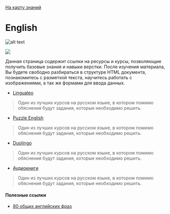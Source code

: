 <a href="https://github.com/js-machine/dashboard/blob/master/knowledge-map/MAP.md#start">На карту знаний</a>

# English

![alt text](https://upload.wikimedia.org/wikipedia/commons/thumb/a/ae/Flag_of_the_United_Kingdom.svg/400px-Flag_of_the_United_Kingdom.svg.png)

![](./images/roadmap-basic.png)

Данная страница содержит ссылки на ресурсы и курсы, позволяющие получить базовые знания и навыки верстки. После изучения материала, Вы будете свободно разбираться в структуре HTML документа, познакомитесь с разметкой текста, научитесь работать с изображениями, а так же формами для ввода данных.


* [Lingualeo](https://lingualeo.com/)

> Один из лучших курсов на русском языке, в котором помимо обяснения будут задания, которые необходимо решить.

* [Puzzle English](https://puzzle-english.com)

> Один из лучших курсов на русском языке, в котором помимо обяснения будут задания, которые необходимо решить.

* [Duolingo](https://www.duolingo.com/)

> Один из лучших курсов на русском языке, в котором помимо обяснения будут задания, которые необходимо решить.

* [Аудиокниги](https://fenglish.ru/adaptirovannye-audioknigi-na-anglijskom-ot-obl/)

> Один из лучших курсов на русском языке, в котором помимо обяснения будут задания, которые необходимо решить.



#### Полезные ссылки

* [80 общих английских фраз](https://englishteacheradriana.com/80-common-english-phrases/)
